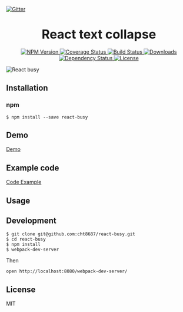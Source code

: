 [![Gitter](https://badges.gitter.im/Join%20Chat.svg)](https://gitter.im/cht8687/help)

<big><h1 align="center">React text collapse</h1></big>

<p align="center">
  <a href="https://www.npmjs.com/package/react-busy">
    <img src="https://img.shields.io/npm/v/react-busy.svg?style=flat-square"
         alt="NPM Version">
  </a>

 <a href="https://coveralls.io/github/cht8687/react-busy?branch=master">
    <img src="https://coveralls.io/repos/cht8687/react-busy/badge.svg?branch=master&service=github" alt="Coverage Status" />
 </a>

  <a href="https://travis-ci.org/cht8687/react-busy">
    <img src="https://img.shields.io/travis/cht8687/react-busy.svg?style=flat-square"
         alt="Build Status">
  </a>

  <a href="https://npmjs.org/package/react-busy">
    <img src="http://img.shields.io/npm/dm/react-busy.svg?style=flat-square"
         alt="Downloads">
  </a>

  <a href="https://david-dm.org/cht8687/react-busy.svg">
    <img src="https://david-dm.org/cht8687/react-busy.svg?style=flat-square"
         alt="Dependency Status">
  </a>

  <a href="https://github.com/cht8687/react-busy/blob/master/LICENSE">
    <img src="https://img.shields.io/npm/l/react-busy.svg?style=flat-square"
         alt="License">
  </a>
</p>

<p align="center"><big>

</big></p>


![React busy](example/construction.gif)


## Installation

### npm

```
$ npm install --save react-busy
```

## Demo

[Demo](http://cht8687.github.io/react-busy/example/)

## Example code

[Code Example](https://github.com/cht8687/react-busy/blob/master/src/example/Example.js)


## Usage



## Development

```
$ git clone git@github.com:cht8687/react-busy.git
$ cd react-busy
$ npm install
$ webpack-dev-server
```

Then

```
open http://localhost:8080/webpack-dev-server/
```

## License

MIT
